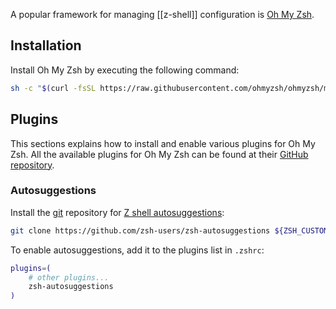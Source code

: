 A popular framework for managing [[z-shell]] configuration is [Oh My Zsh](https://ohmyz.sh/).

## Installation
Install Oh My Zsh by executing the following command:
```sh
sh -c "$(curl -fsSL https://raw.githubusercontent.com/ohmyzsh/ohmyzsh/master/tools/install.sh)"
```

## Plugins
This sections explains how to install and enable various plugins for Oh My Zsh.
All the available plugins for Oh My Zsh can be found at their [GitHub repository](https://github.com/ohmyzsh/ohmyzsh/tree/master/plugins).

### Autosuggestions
Install the [git](git.md) repository for [Z shell autosuggestions](https://github.com/zsh-users/zsh-autosuggestions):
```sh
git clone https://github.com/zsh-users/zsh-autosuggestions ${ZSH_CUSTOM:-~/.oh-my-zsh/custom}/plugins/zsh-autosuggestions
```

To enable autosuggestions, add it to the plugins list in `.zshrc`:
```sh
plugins=(
    # other plugins...
    zsh-autosuggestions
)
```
